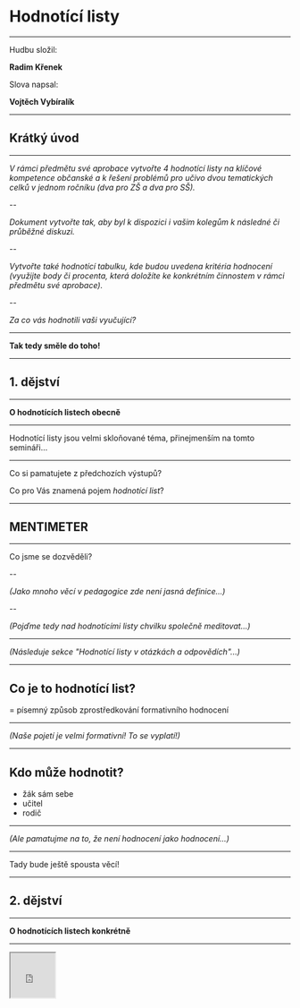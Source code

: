 # Hodnotící listy

---

Hudbu složil:

**Radim Křenek**

Slova napsal:

**Vojtěch Vybíralík**

---

## Krátký úvod

---

*V rámci předmětu své aprobace vytvořte 4 hodnotící listy na klíčové kompetence občanské a k řešení problémů pro učivo dvou tematických celků v jednom ročníku (dva pro ZŠ a dva pro SŠ).*

--

*Dokument vytvořte tak, aby byl k dispozici i vašim kolegům k následné či průběžné diskuzi.*

--

*Vytvořte také hodnotící tabulku, kde budou uvedena kritéria hodnocení (využijte body či procenta, která doložíte ke konkrétním činnostem v rámci předmětu své aprobace).*

--

*Za co vás hodnotili vaši vyučující?*

---

**Tak tedy směle do toho!**

---

## 1. dějství

<hr>

**O hodnotících listech obecně**

---

Hodnotící listy jsou velmi skloňované téma, přinejmenším na tomto semináři...

---

Co si pamatujete z předchozích výstupů? 

Co pro Vás znamená pojem _hodnotící list_?

---

## MENTIMETER

---

Co jsme se dozvěděli?

--

*(Jako mnoho věcí v pedagogice zde není jasná definice...)*

--

*(Pojďme tedy nad hodnotícími listy chvilku společně meditovat...)*

---

*(Následuje sekce "Hodnotící listy v otázkách a odpovědích"...)*

---

## Co je to hodnotící list?

= písemný způsob zprostředkování formativního hodnocení

---

*(Naše pojetí je velmi formativní! To se vyplatí!)*

---

## Kdo může hodnotit?

- žák sám sebe
- učitel
- rodič

---

*(Ale pamatujme na to, že není hodnocení jako hodnocení...)*

---

Tady bude ještě spousta věcí!

---

## 2. dějství

<hr>

**O hodnotících listech konkrétně**

---

<iframe src="https://voivy.github.io/other/cvm-1.pdf"
   width=80vw height=80vw>

